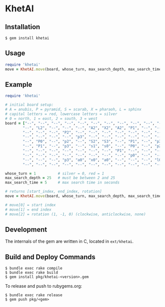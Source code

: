 # KhetAI

## Installation

    $ gem install khetai

## Usage
```ruby
require 'khetai'
move = KhetAI.move(board, whose_turn, max_search_depth, max_search_time)
```

## Example
```ruby
require 'khetai'

# initial board setup:
# A = anubis, P = pyramid, S = scarab, X = pharaoh, L = sphinx
# capital letters = red, lowercase letters = silver
# 0 = north, 1 = east, 2 = south, 3 = west
board = ["--", "--", "--", "--", "--", "--", "--", "--", "--", "--", "--", "--",
        "--", "L2", "--", "--", "--", "A2", "X2", "A2", "P1", "--", "--", "--",
        "--", "--", "--", "P2", "--", "--", "--", "--", "--", "--", "--", "--",
        "--", "--", "--", "--", "p3", "--", "--", "--", "--", "--", "--", "--",
        "--", "P0", "--", "p2", "--", "S2", "S3", "--", "P1", "--", "p3", "--",
        "--", "P1", "--", "p3", "--", "s1", "s0", "--", "P0", "--", "p2", "--",
        "--", "--", "--", "--", "--", "--", "--", "P1", "--", "--", "--", "--",
        "--", "--", "--", "--", "--", "--", "--", "--", "p0", "--", "--", "--",
        "--", "--", "--", "p3", "a0", "x0", "a0", "--", "--", "--", "l0", "--",
        "--", "--", "--", "--", "--", "--", "--", "--", "--", "--", "--", "--"]

whose_turn = 1          # silver = 0, red = 1
max_search_depth = 25   # must be between 2 and 25
max_search_time = 5     # max search time in seconds

# returns [start_index, end_index, rotation]
move = KhetAI.move(board, whose_turn, max_search_depth, max_search_time)

# move[0] = start index
# move[1] = end index
# move[2] = rotation (1, -1, 0) (clockwise, anticlockwise, none)
```

## Development
The internals of the gem are written in C, located in `ext/khetai`.


## Build and Deploy Commands

    $ bundle exec rake compile
    $ bundle exec rake build
    $ gem install pkg/khetai-<version>.gem


To release and push to rubygems.org:

    $ bundle exec rake release
    $ gem push pkg/<gem>
